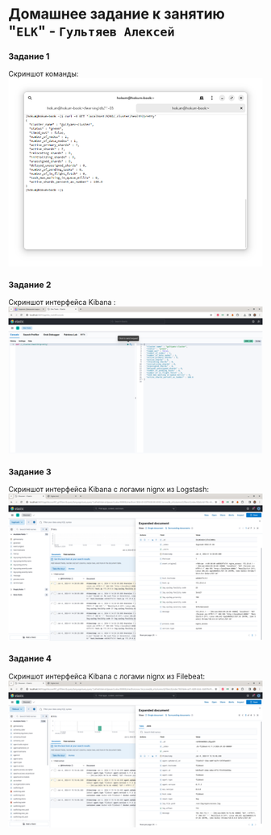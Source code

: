# Домашнее задание к занятию "`ELK`" - `Гультяев Алексей`

### Задание 1
Скриншот команды:
![Скриншот команды:](https://github.com/hokum83/11-03/blob/main/img/1-1.png)

### Задание 2
Скриншот интерфейса Kibana :
![Скриншот интерфейса Kibana:](https://github.com/hokum83/11-03/blob/main/img/2-1.png)

### Задание 3
Скриншот интерфейса Kibana с логами nignx из Logstash:
![Скриншот интерфейса Kibana с логами nignx из Logstash:](https://github.com/hokum83/11-03/blob/main/img/3-1.png)

### Задание 4
Скриншот интерфейса Kibana с логами nignx из Filebeat:
![Скриншот интерфейса Kibana с логами nignx из Filebeat:](https://github.com/hokum83/11-03/blob/main/img/4-1.png)

